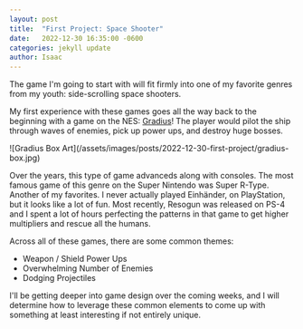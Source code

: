 ```yaml
---
layout: post
title:  "First Project: Space Shooter"
date:   2022-12-30 16:35:00 -0600
categories: jekyll update
author: Isaac
---
```


The game I'm going to start with will fit firmly into one of my favorite genres from my youth: side-scrolling space shooters. 

My first experience with these games goes all the way back to the beginning with a game on the NES: [Gradius](https://en.wikipedia.org/wiki/Gradius_(video_game))! The player would pilot the ship through waves of enemies, pick up power ups, and destroy huge bosses. 

<section class="image-container" markdown="1">
![Gradius Box Art](/assets/images/posts/2022-12-30-first-project/gradius-box.jpg)
</section>

Over the years, this type of game advanceds along with consoles. The most famous game of this genre on the Super Nintendo was Super R-Type. Another of my favorites. I never actually played Einhänder, on PlayStation, but it looks like a lot of fun. Most recently, Resogun was released on PS-4 and I spent a lot of hours perfecting the patterns in that game to get higher multipliers and rescue all the humans. 

Across all of these games, there are some common themes: 

- Weapon / Shield Power Ups
- Overwhelming Number of Enemies 
- Dodging Projectiles

I'll be getting deeper into game design over the coming weeks, and I will determine how to leverage these common elements to come up with something at least interesting if not entirely unique.   